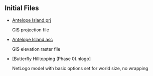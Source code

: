 ## Initial Files

* [Antelope Island.prj](Antelope%20Island.prj)

    GIS projection file
    
* [Antelope Island.asc](Antelope%20Island.asc)

    GIS elevation raster file
    
* [Butterfly Hilltopping (Phase 0).nlogo]

    NetLogo model with basic options set for world size, no wrapping 
